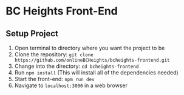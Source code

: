 # BC Heights Front-End

## Setup Project

1. Open terminal to directory where you want the project to be
2. Clone the repository: `git clone https://github.com/onlineBCHeights/bcheights-frontend.git`
3. Change into the directory: `cd bcheights-frontend`
4. Run `npm install` (This will install all of the dependencies needed)
5. Start the front-end: `npm run dev`
6. Navigate to `localhost:3000` in a web browser
